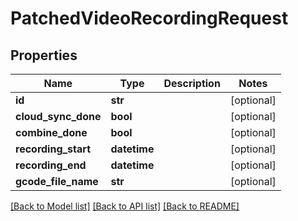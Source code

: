 # PatchedVideoRecordingRequest


## Properties
Name | Type | Description | Notes
------------ | ------------- | ------------- | -------------
**id** | **str** |  | [optional] 
**cloud_sync_done** | **bool** |  | [optional] 
**combine_done** | **bool** |  | [optional] 
**recording_start** | **datetime** |  | [optional] 
**recording_end** | **datetime** |  | [optional] 
**gcode_file_name** | **str** |  | [optional] 

[[Back to Model list]](../README.md#documentation-for-models) [[Back to API list]](../README.md#documentation-for-api-endpoints) [[Back to README]](../README.md)


